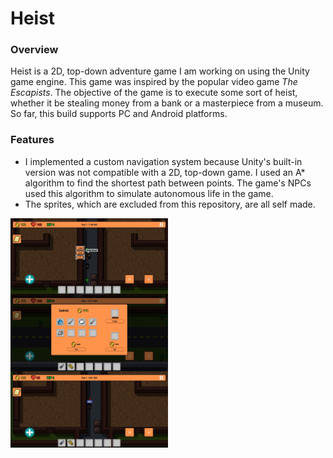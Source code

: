 # Heist

### Overview
Heist is a 2D, top-down adventure game I am working on using the Unity game engine. This game was inspired by the popular
video game <i>The Escapists</i>. The objective of the game is to execute some sort of heist, whether it be stealing money 
from a bank or a masterpiece from a museum. So far, this build supports PC and Android platforms.

### Features
* I implemented a custom navigation system because Unity's built-in version was not compatible with a 2D, top-down game. I
used an A* algorithm to find the shortest path between points. The game's NPCs used this algorithm to simulate autonomous life
in the game. 
* The sprites, which are excluded from this repository, are all self made.

<img src="readme_pics/readme1.jpg" width="50%" align="center">
<img src="readme_pics/readme2.jpg" width="50%" align="center">
<img src="readme_pics/readme3.jpg" width="50%" align="center">
